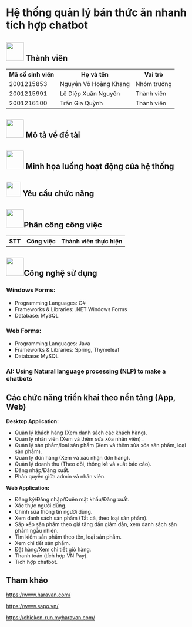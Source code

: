 # Hệ thống quản lý bán thức ăn nhanh tích hợp chatbot

## <img src="https://hrchannels.com/Upload/news/20201215/13311297_Meet-the-Team-Team-Icon.png" width="48" height="50"/> Thành viên
<dev display="inline-table" vertical-align="middle">
<table align="center" vertical-align="middle">
        <tr>
            <th>Mã số sinh viên</th>
            <th>Họ và tên</th>
            <th>Vai trò</th>
        </tr>
        <tr>
            <td>2001215853</td>
            <td>Nguyễn Võ Hoàng Khang</td>
            <td>Nhóm trưởng</td>
        </tr>
        <tr>
            <td>2001215991</td>        
            <td>Lê Diệp Xuân Nguyên</td>
            <td>Thành viên</td>
        </tr>
        <tr>
            <td>2001216100</td>        
            <td>Trần Gia Quỳnh</td>
            <td>Thành viên</td>
        </tr>
</table>
</dev>

## <img src="https://png.pngtree.com/png-vector/20191030/ourlarge/pngtree-article-content-writing-paper-storytelling-write-icon-for-web-png-image_1927643.jpg" width="48" height="50"/> Mô tả về đề tài
## <img src="https://png.pngtree.com/png-clipart/20230508/original/pngtree-workflow-flat-icon-png-image_9149292.png" width="48" height="50"/> Minh họa luồng hoạt động của hệ thống
## <img src="https://encrypted-tbn0.gstatic.com/images?q=tbn:ANd9GcQ72VZD0eQrbPKr4pzxMzFp4h2UFXJy3iRQ1KO7HHpoAumGCuGz2LPoa8AtBTEob8YjL50&usqp=CAU" width="40" height="40"/> Yêu cầu chức năng
## <img src="https://84864c160d.vws.vegacdn.vn//uploadimages/thptduongvanduong/icon/icon%20plan.png?w=600" width="48" height="50"/>Phân công công việc
<dev display="inline-table" vertical-align="middle">
<table align="center" vertical-align="middle">
        <tr>
            <th>STT</th>
            <th>Công việc</th>
            <th>Thành viên thực hiện</th>
        </tr>
</table>
</dev>

## <img src="https://png.pngtree.com/png-vector/20210609/ourmid/pngtree-information-technology-cloud-computing-computer-hub-png-image_3425778.jpg" width="48" height="50"/>Công nghệ sử dụng
### Windows Forms:
<ul>
        <li>Programming Languages: C#</li>
        <li>Frameworks & Libraries: .NET Windows Forms</li>
        <li>Database: MySQL</li>
</ul>

### Web Forms:
<ul>
        <li>Programming Languages: Java</li>
        <li>Frameworks & Libraries: Spring, Thymeleaf</li>
        <li>Database: MySQL</li>
</ul>

### AI: Using Natural language processing (NLP) to make a chatbots

## Các chức năng triển khai theo nền tảng (App, Web)
<b>Desktop Application:</b>
 - Quản lý khách hàng (Xem danh sách các khách hàng).
 - Quản lý nhân viên (Xem và thêm sửa xóa nhân viên) .
 - Quản lý sản phẩm/loại sản phẩm (Xem và thêm sửa xóa sản phẩm, loại sản phẩm).
 - Quản lý đơn hàng (Xem và xác nhận đơn hàng).
 - Quản lý doanh thu (Theo dõi, thống kê và xuất báo cáo).
 - Đăng nhập/Đăng xuất.
 - Phân quyền giữa admin và nhân viên.

<b>Web Application:</b>
 - Đăng ký/Đăng nhập/Quên mật khẩu/Đăng xuất.
 - Xác thực người dùng.
 - Chỉnh sửa thông tin người dùng.
 - Xem danh sách sản phẩm (Tất cả, theo loại sản phẩm).
 - Sắp xếp sản phẩm theo giá tăng dần giảm dần, xem danh sách sản phẩm ngẫu nhiên.
 - Tìm kiếm sản phẩm theo tên, loại sản phẩm.
 - Xem chi tiết sản phẩm.
 - Đặt hàng/Xem chi tiết giỏ hàng.
 - Thanh toán (tích hợp VN Pay).
 - Tích hợp chatbot.
## Tham khảo
https://www.haravan.com/

https://www.sapo.vn/

https://chicken-run.myharavan.com/

